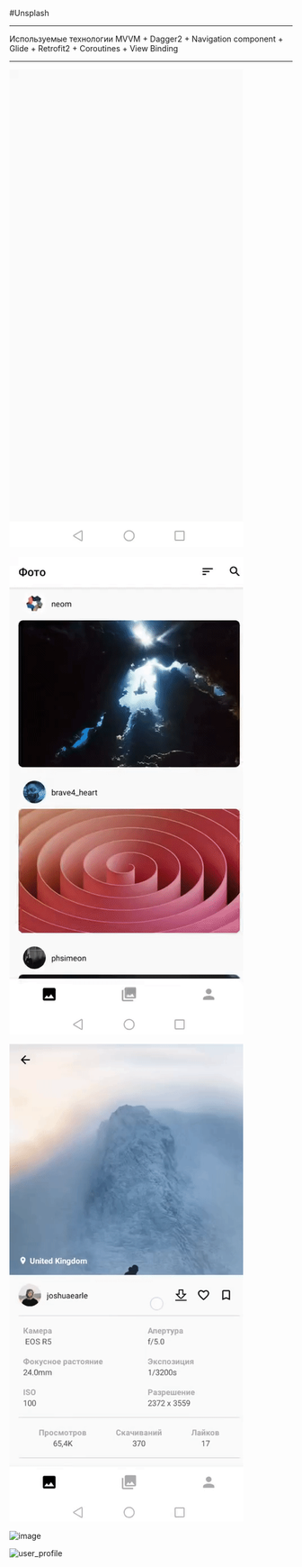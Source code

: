 #Unsplash
___
Используемые технологии MVVM + Dagger2 + Navigation component + Glide + Retrofit2 + Coroutines + View Binding
___

![start_app](https://raw.githubusercontent.com/sulatskovalexandr/unsplash-andriod/master/anim/start.gif)

![sorted](https://raw.githubusercontent.com/sulatskovalexandr/unsplash-andriod/master/anim/sort.gif)

![download file](https://raw.githubusercontent.com/sulatskovalexandr/unsplash-andriod/master/anim/download.gif)

![image](https://raw.githubusercontent.com/sulatskovalexandr/unsplash-andriod/master/anim/image.gif)

![user_profile](https://raw.githubusercontent.com/sulatskovalexandr/unsplash-andriod/master/anim/image.gif)
